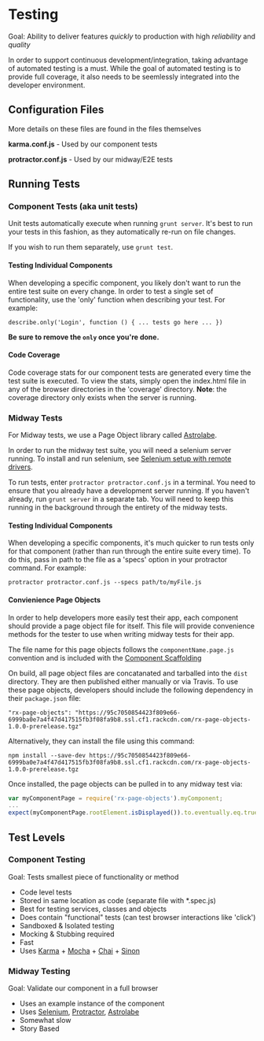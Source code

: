 # Testing

Goal: Ability to deliver features *quickly* to production with high *reliability* and *quality*

In order to support continuous development/integration, taking advantage of automated testing is a must. While the goal of automated testing is to provide full coverage, it also needs to be seemlessly integrated into the developer environment.

## Configuration Files

More details on these files are found in the files themselves

**karma.conf.js** - Used by our component tests

**protractor.conf.js** - Used by our midway/E2E tests

## Running Tests

### Component Tests (aka unit tests)

Unit tests automatically execute when running `grunt server`. It's best to run your tests in this fashion, as they automatically re-run on file changes.

If you wish to run them separately, use `grunt test`.

#### Testing Individual Components

When developing a specific component, you likely don't want to run the entire test suite on every change. In order to test a single set of functionality, use the 'only' function when describing your test. For example:

`describe.only('Login', function () { ... tests go here ... })`

**Be sure to remove the `only` once you're done.**

#### Code Coverage

Code coverage stats for our component tests are generated every time the test suite is executed. To view the stats, simply open the index.html file in any of the browser directories in the 'coverage' directory. **Note**: the coverage directory only exists when the server is running.

### Midway Tests

For Midway tests, we use a Page Object library called [Astrolabe](https://github.com/stuplum/astrolabe).

In order to run the midway test suite, you will need a selenium server running. To install and run selenium, see [Selenium setup with remote drivers](http://docs.seleniumhq.org/docs/03_webdriver.jsp#running-standalone-selenium-server-for-use-with-remotedrivers).

To run tests, enter `protractor protractor.conf.js` in a terminal. You need to ensure that you already have a development server running. If you haven't already, run `grunt server` in a separate tab. You will need to keep this running in the background through the entirety of the midway tests.

#### Testing Individual Components

When developing a specific components, it's much quicker to run tests only for that component (rather than run through the entire suite every time). To do this, pass in path to the file as a 'specs' option in your protractor command. For example:

`protractor protractor.conf.js --specs path/to/myFile.js`

#### Convienience Page Objects

In order to help developers more easily test their app, each component should provide a page object file for itself. This file will provide convenience methods for the tester to use when writing midway tests for their app.

The file name for this page objects follows the `componentName.page.js` convention and is included with the [Component Scaffolding](./ui-setup.md#component-scaffolding)

On build, all page object files are concatanated and tarballed into the `dist` directory. They are then published either manually or via Travis. To use these page objects, developers should include the following dependency in their `package.json` file:

    "rx-page-objects": "https://95c7050854423f809e66-6999ba0e7a4f47d417515fb3f08fa9b8.ssl.cf1.rackcdn.com/rx-page-objects-1.0.0-prerelease.tgz"

Alternatively, they can install the file using this command:

    npm install --save-dev https://95c7050854423f809e66-6999ba0e7a4f47d417515fb3f08fa9b8.ssl.cf1.rackcdn.com/rx-page-objects-1.0.0-prerelease.tgz

Once installed, the page objects can be pulled in to any midway test via:

```js
var myComponentPage = require('rx-page-objects').myComponent;
...
expect(myComponentPage.rootElement.isDisplayed()).to.eventually.eq.true;
```

## Test Levels

### Component Testing

Goal: Tests smallest piece of functionality or method

 - Code level tests
 - Stored in same location as code (separate file with *.spec.js)
 - Best for testing services, classes and objects
 - Does contain "functional" tests (can test browser interactions like 'click')
 - Sandboxed & Isolated testing
 - Mocking & Stubbing required
 - Fast
 - Uses [Karma](http://karma-runner.github.io) + [Mocha](http://visionmedia.github.io/mocha/) + [Chai](http://chaijs.com/) + [Sinon](http://sinonjs.org/)

### Midway Testing

Goal: Validate our component in a full browser

 - Uses an example instance of the component
 - Uses [Selenium](https://code.google.com/p/selenium/wiki/WebDriverJs), [Protractor](https://github.com/angular/protractor/), [Astrolabe](https://github.com/stuplum/astrolabe)
 - Somewhat slow
 - Story Based
